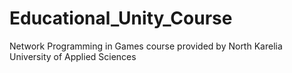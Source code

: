 Educational_Unity_Course
========================

Network Programming in Games course provided by North Karelia University of Applied Sciences